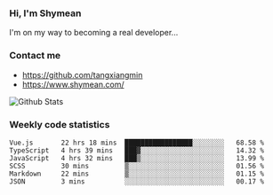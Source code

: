 ### Hi, I'm Shymean

I'm on my way to becoming a real developer...

### Contact me

- <https://github.com/tangxiangmin>
- <https://www.shymean.com/>

![Github Stats](https://github-readme-stats.vercel.app/api?username=tangxiangmin&show_icons=true&theme=dark)


###  Weekly code statistics

<!--START_SECTION:waka-->

```text
Vue.js       22 hrs 18 mins  █████████████████░░░░░░░░   68.58 %
TypeScript   4 hrs 39 mins   ███▓░░░░░░░░░░░░░░░░░░░░░   14.32 %
JavaScript   4 hrs 32 mins   ███▒░░░░░░░░░░░░░░░░░░░░░   13.99 %
SCSS         30 mins         ▒░░░░░░░░░░░░░░░░░░░░░░░░   01.56 %
Markdown     22 mins         ▒░░░░░░░░░░░░░░░░░░░░░░░░   01.15 %
JSON         3 mins          ░░░░░░░░░░░░░░░░░░░░░░░░░   00.17 %
```

<!--END_SECTION:waka-->
